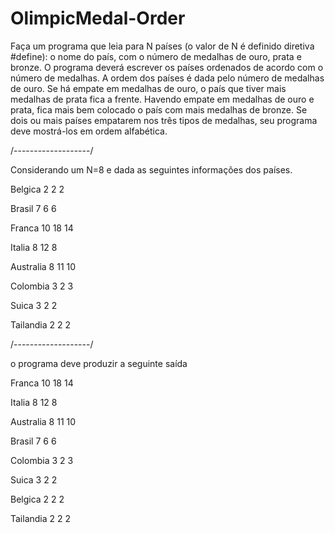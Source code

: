# OlimpicMedal-Order

Faça um programa que leia para N países (o valor de N é definido diretiva #define): 
o nome do país, com o número de medalhas de ouro, prata e bronze. 
O programa deverá escrever os países ordenados de acordo com o número de medalhas. 
A ordem dos países  é dada pelo número de medalhas de ouro. 
Se há empate em medalhas de ouro, o país que tiver mais medalhas de prata fica a frente.
Havendo empate em medalhas de ouro e prata, fica mais bem colocado o país com mais medalhas de bronze.
Se dois ou mais países empatarem nos três tipos de medalhas, seu programa deve mostrá-los em ordem alfabética.

/-------------------/

Considerando um N=8 e dada as seguintes informações dos países.

Belgica 2 2 2

Brasil 7 6 6

Franca 10 18 14

Italia 8 12 8

Australia 8 11 10

Colombia 3 2 3

Suica 3 2 2

Tailandia 2 2 2
 
/-------------------/

o programa deve produzir a seguinte saída

Franca 10 18 14

Italia 8 12 8

Australia 8 11 10

Brasil 7 6 6

Colombia 3 2 3

Suica 3 2 2

Belgica 2 2 2

Tailandia 2 2 2
